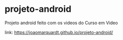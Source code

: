 # projeto-android
Projeto android feito com os videos do Curso em Video

link: https://joaomarquardt.github.io/projeto-android/
